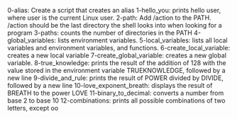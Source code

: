 0-alias: Create a script that creates an alias
1-hello_you: prints hello user, where user is the current Linux user.
2-path: Add /action to the PATH. /action should be the last directory the shell looks into when looking for a program
3-paths: counts the number of directories in the PATH
4-global_variables: lists environment variables.
5-local_variables: lists all local variables and environment variables, and functions.
6-create_local_variable: creates a new local variable
7-create_global_variable: creates a new global variable.
8-true_knowledge: prints the result of the addition of 128 with the value stored in the environment variable TRUEKNOWLEDGE, followed by a new line
9-divide_and_rule: prints the result of POWER divided by DIVIDE, followed by a new line
10-love_exponent_breath: displays the result of BREATH to the power LOVE
11-binary_to_decimal: converts a number from base 2 to base 10
12-combinations: prints all possible combinations of two letters, except oo
